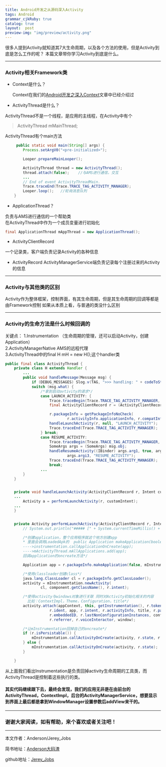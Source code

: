 ```yaml
---
title: Android开发之从源码深入Activity
tags: Android
grammar_cjkRuby: true
catalog: true
layout:  post
preview-img: "img/preview/activity.png"
---
```


很多人提到Activity就知道其7大生命周期，以及各个方法的使用，但是Activity到底是怎么工作的呢？
本篇文章带你学习Activity到底是什么。

----------


### Activity相关Framework类

- Context是什么？

  Context在我们的[Android开发之深入Context][1]文章中已经介绍过

- ActivityThread是什么？

ActivityThread不是一个线程，是应用的主线程，在Activity中有个

>  ActivityThread mMainThread;

ActivityThread有个main方法

``` java
     public static void main(String[] args) {
        Process.setArgV0("<pre-initialized>");

        Looper.prepareMainLooper();

        ActivityThread thread = new ActivityThread();
        thread.attach(false);    //与AMS进行通信，交互
        ...
        // End of event ActivityThreadMain.
        Trace.traceEnd(Trace.TRACE_TAG_ACTIVITY_MANAGER);
        Looper.loop();   //轮询消息队列
    }
```

- ApplicationThread？

负责与AMS进行通信的一个帮助类<br>
在ActivityThread中作为一个成员变量进行初始化

``` java
final ApplicationThread mAppThread = new ApplicationThread();
```

- ActivityClientRecord

一个记录类，客户端负责记录Activity的各种信息

- ActivityRecord
ActivityManagerService端负责记录每个注册过来的Activity的信息

----------

### Activity与其他类的区别

Activity作为整体框架，控制界面，有其生命周期，但是其生命周期的回调等都是由Framework控制
如果从本质上看，与普通的类没什么区别

----------

### Activity的生命方法是什么时候回调的

关键点：
1.Instrumentation （生命周期的管理，还可以启动Activity，创建Application）<br>
2.ActivityManagerNative AMS的远程代理<br>
3.ActivityThread中的final H mH = new H();这个handler类<br>

``` java
public final class ActivityThread {    
    private class H extends Handler {
        ...
        public void handleMessage(Message msg) {
            if (DEBUG_MESSAGES) Slog.v(TAG, ">>> handling: " + codeToString(msg.what));
            switch (msg.what) {
                /*拿到启动avtivity的请求*/
                case LAUNCH_ACTIVITY: {
                    Trace.traceBegin(Trace.TRACE_TAG_ACTIVITY_MANAGER, "activityStart");
                    final ActivityClientRecord r = (ActivityClientRecord) msg.obj;

                    r.packageInfo = getPackageInfoNoCheck(
                            r.activityInfo.applicationInfo, r.compatInfo);
                    handleLaunchActivity(r, null, "LAUNCH_ACTIVITY");
                    Trace.traceEnd(Trace.TRACE_TAG_ACTIVITY_MANAGER);
                } break;
                case RESUME_ACTIVITY:
                    Trace.traceBegin(Trace.TRACE_TAG_ACTIVITY_MANAGER, "activityResume");
                    SomeArgs args = (SomeArgs) msg.obj;
                    handleResumeActivity((IBinder) args.arg1, true, args.argi1 != 0, true,
                            args.argi3, "RESUME_ACTIVITY");
                    Trace.traceEnd(Trace.TRACE_TAG_ACTIVITY_MANAGER);
                    break;
                ...
        }
    }


    private void handleLaunchActivity(ActivityClientRecord r, Intent customIntent, String reason) {
    ...
        Activity a = performLaunchActivity(r, customIntent);
    ...
    }


    private Activity performLaunchActivity(ActivityClientRecord r, Intent customIntent) {
        // System.out.println("##### [" + System.currentTimeMillis() + "] ActivityThread.performLaunchActivity(" + r + ")");

        /*创建application，整个应用程序就这个地方创建app
        * 里面会调用LoadedApk的  public Application makeApplication(boolean forceDefaultAppClass,Instrumentation instrumentation)
        ---->instrumentation.callApplicationOnCreate(app);
        ---->mActivityThread.mAllApplications.add(app);
        回调application的oncreate方法*/

        Application app = r.packageInfo.makeApplication(false, mInstrumentation);

        /*使用classloader创建class*/
        java.lang.ClassLoader cl = r.packageInfo.getClassLoader();
        activity = mInstrumentation.newActivity(
                cl, component.getClassName(), r.intent);

        /*使得activity与windows对象进行关联 同时对Activity初始化相关的内容
          比如：ContextImpl，Theme，Configuration，title*/
        activity.attach(appContext, this, getInstrumentation(), r.token,
                    r.ident, app, r.intent, r.activityInfo, title, r.parent,
                    r.embeddedID, r.lastNonConfigurationInstances, config,
                    r.referrer, r.voiceInteractor, window);

        /*让mInstrumentation回掉自己的oncreate*/
        if (r.isPersistable()) {
            mInstrumentation.callActivityOnCreate(activity, r.state, r.persistentState);
        } else {
            mInstrumentation.callActivityOnCreate(activity, r.state);
        }

    }

```

从上面我们看出Instrumentation是负责回掉activity生命周期的工具类，而ActivityThread是控制着这些执行的类。<br>

#### 其实代码继续跟下去，最终会发现，我们的应用无非是在由前台的ActivityThread，ContextImpl，后台的ActivityManagerService，想要显示到界面上最后都是拿到WindowManager设置参数后addView来干的。




 ----------
 ### 谢谢大家阅读，如有帮助，来个喜欢或者关注吧！

 ----------
 本文作者：Anderson/Jerey_Jobs

 简书地址：[Anderson大码渣][2]

 github地址：[Jerey_Jobs][3]


  [1]: http://www.jianshu.com/p/25613ae8a88e
  [2]: http://www.jianshu.com/users/016a5ba708a0/latest_articles
  [3]: https://github.com/Jerey-Jobs
